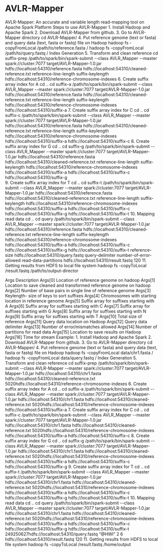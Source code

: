 # AVLR-Mapper
AVLR-Mapper: An accurate and variable length read-mapping tool on Apache Spark Platform 
Steps to use AVLR-Mapper
    1.   Install Hadoop and Apache Spark
    2.   Download AVLR-Mapper from github.
    3.   Go to AVLR-Mapper directory cd AVLR-Mapper/
    4.   Put reference genome (text or fasta) and query data (text, fasta or fastq) file on Hadoop 
            hadoop fs -copyFromLocal /path/to/reference.fasta / 
            hadoop fs -copyFromLocal /path/to/query.fastq /
Index Generation
    5.   Transform and clean reference
            cd suffix-prep
            /path/to/spark/bin/spark-submit --class AVLR_Mapper --master spark://cluster:7077 target/AVLR-Mapper-1.0.jar hdfs://localhost:54310/reference.fasta               hdfs://localhost:54310/cleaned-reference.txt reference-line-length suffix-keylength hdfs://localhost:54310/reference-chromosome-indexes
    6. Create suffix array index for A
            cd .. 
            cd suffix-a
            /path/to/spark/bin/spark-submit --class AVLR_Mapper --master spark://cluster:7077 target/AVLR-Mapper-1.0.jar hdfs://localhost:54310/reference.fasta               hdfs://localhost:54310/cleaned-reference.txt reference-line-length suffix-keylength hdfs://localhost:54310/reference-chromosome-indexes              hdfs://localhost:54310/suffix-a
    7. Create suffix array index for C
            cd .. 
            cd suffix-c
            /path/to/spark/bin/spark-submit --class AVLR_Mapper --master spark://cluster:7077 target/AVLR-Mapper-1.0.jar hdfs://localhost:54310/reference.fasta               hdfs://localhost:54310/cleaned-reference.txt reference-line-length suffix-keylength hdfs://localhost:54310/reference-chromosome-indexes           hdfs://localhost:54310/suffix-a hdfs://localhost:54310/suffix-c
    8. Create suffix array index for G
cd .. 
cd suffix-g
/path/to/spark/bin/spark-submit --class AVLR_Mapper --master spark://cluster:7077 target/AVLR-Mapper-1.0.jar hdfs://localhost:54310/reference.fasta hdfs://localhost:54310/cleaned-reference.txt reference-line-length suffix-keylength hdfs://localhost:54310/reference-chromosome-indexes hdfs://localhost:54310/suffix-a hdfs://localhost:54310/suffix-c hdfs://localhost:54310/suffix-g  
	9. Create suffix array index for T
cd .. 
cd suffix-t
/path/to/spark/bin/spark-submit --class AVLR_Mapper --master spark://cluster:7077 target/AVLR-Mapper-1.0.jar hdfs://localhost:54310/reference.fasta hdfs://localhost:54310/cleaned-reference.txt reference-line-length suffix-keylength hdfs://localhost:54310/reference-chromosome-indexes hdfs://localhost:54310/suffix-a hdfs://localhost:54310/suffix-c hdfs://localhost:54310/suffix-g hdfs://localhost:54310/suffix-t
    10. Mapping read data
cd .. 
cd query
/path/to/spark/bin/spark-submit --class AVLR_Mapper --master spark://cluster:7077 target/AVLR-Mapper-1.0.jar hdfs://localhost:54310/reference.fasta hdfs://localhost:54310/cleaned-reference.txt reference-line-length suffix-keylength hdfs://localhost:54310/reference-chromosome-indexes hdfs://localhost:54310/suffix-a hdfs://localhost:54310/suffix-c hdfs://localhost:54310/suffix-g hdfs://localhost:54310/suffix-t reference-size hdfs://localhost:54310/query.fastq query-delimiter number-of-error-allowed read-data-partitions hdfs://localhost:54310/result.fastq 120
    11. Getting results from HDFS to local file system
hadoop fs -copyToLocal /result.fastq /path/to/output-director

Args Description
Args[0] Location of reference genome on hadoop 
Args[1] Location to save cleaned and transformed reference genome on hadoop 
Args[2] Number of base pairs in single line of reference genome 
Args[3] Keylength- size of keys to sort suffixes 
Args[4] Chromosomes with starting location in reference genome 
Args[5] Suffix array for suffixes starting with A 
Args[6] Suffix array for suffixes starting with C 
Args[7] Suffix array for suffixes starting with G 
Args[8] Suffix array for suffixes starting with N 
Args[9] Suffix array for suffixes starting with T 
Args[10] Total size of reference 
Args[11] Query data location on Hadoop 
Args[12] Query data delimiter 
Args[13] Number of error/mismatches allowed 
Args[14] Number of partitions for read data 
Args[15] Location to save results on Hadoop
Args[16] Time for stream
Example:
    1.   Install Hadoop and Apache Spark
    2.   Download AVLR-Mapper from github.
    3.  Go to AVLR-Mapper directory cd AVLR-Mapper/
    4.   Put reference genome (text or fasta) and query data (text, fasta or fastq) file on Hadoop 
     hadoop fs -copyFromLocal data/chr1.fasta / 
     hadoop fs -copyFromLocal data/query.fastq /
Index Generation
    5.   Transform and clean reference
cd suffix-prep
/path/to/spark/bin/spark-submit --class AVLR-Mapper --master spark://cluster:7077 target/AVLR-Mapper-1.0.jar hdfs://localhost:54310/chr1.fasta hdfs://localhost:54310/cleaned-reference.txt 5020hdfs://localhost:54310/reference-chromosome-indexes
    6.   Create suffix array index for A
cd .. 
cd suffix-a
/path/to/spark/bin/spark-submit --class AVLR_Mapper --master spark://cluster:7077 target/AVLR-Mapper-1.0.jar hdfs://localhost:54310/chr1.fasta hdfs://localhost:54310/cleaned-reference.txt 5020hdfs://localhost:54310/reference-chromosome-indexes hdfs://localhost:54310/suffix-a
    7. Create suffix array index for C
cd .. 
cd suffix-c
/path/to/spark/bin/spark-submit --class AVLR_Mapper --master spark://cluster:7077 target/AVLR-Mapper-1.0.jar hdfs://localhost:54310/chr1.fasta hdfs://localhost:54310/cleaned-reference.txt 5020hdfs://localhost:54310/reference-chromosome-indexes hdfs://localhost:54310/suffix-a hdfs://localhost:54310/suffix-c
    8. Create suffix array index for G
cd .. 
cd suffix-g
/path/to/spark/bin/spark-submit --class AVLR_Mapper --master spark://cluster:7077 target/AVLR-Mapper-1.0.jar hdfs://localhost:54310/chr1.fasta hdfs://localhost:54310/cleaned-reference.txt 5020hdfs://localhost:54310/reference-chromosome-indexes hdfs://localhost:54310/suffix-a hdfs://localhost:54310/suffix-c hdfs://localhost:54310/suffix-g
    9. Create suffix array index for T
cd .. 
cd suffix-t
/path/to/spark/bin/spark-submit --class AVLR_Mapper --master spark://cluster:7077 target/AVLR-Mapper-1.0.jar hdfs://localhost:54310/chr1.fasta hdfs://localhost:54310/cleaned-reference.txt 5020hdfs://localhost:54310/reference-chromosome-indexes hdfs://localhost:54310/suffix-a hdfs://localhost:54310/suffix-c hdfs://localhost:54310/suffix-g hdfs://localhost:54310/suffix-t
    10. Mapping read data
cd .. 
cd query
/path/to/spark/bin/spark-submit --class AVLR_Mapper --master spark://cluster:7077 target/AVLR-Mapper-1.0.jar hdfs://localhost:54310/chr1.fasta hdfs://localhost:54310/cleaned-reference.txt 5020hdfs://localhost:54310/reference-chromosome-indexes hdfs://localhost:54310/suffix-a hdfs://localhost:54310/suffix-c hdfs://localhost:54310/suffix-g hdfs://localhost:54310/suffix-t 249250627hdfs://localhost:54310/query.fastq “@HWI” 2 6 hdfs://localhost:54310/result.fastq 120
    11. Getting results from HDFS to local file system
hadoop fs -copyToLocal /result.fastq /home/output
